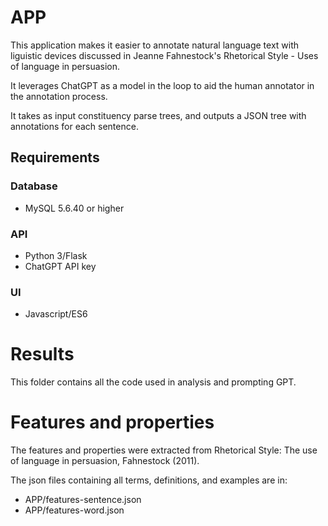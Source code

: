 # APP 
This application makes it easier to annotate natural language text with liguistic devices discussed in Jeanne Fahnestock's Rhetorical Style - Uses of language in persuasion. 

It leverages ChatGPT as a model in the loop to aid the human annotator in the annotation process.

It takes as input constituency parse trees, and outputs a JSON tree with annotations for each sentence.

## Requirements

### Database

* MySQL 5.6.40 or higher

### API

* Python 3/Flask
* ChatGPT API key

### UI

* Javascript/ES6

# Results
This folder contains all the code used in analysis and prompting GPT. 

# Features and properties

The features and properties were extracted from Rhetorical Style: The use of language in persuasion, Fahnestock (2011). 

The json files containing all terms, definitions, and examples are in:
* APP/features-sentence.json
* APP/features-word.json